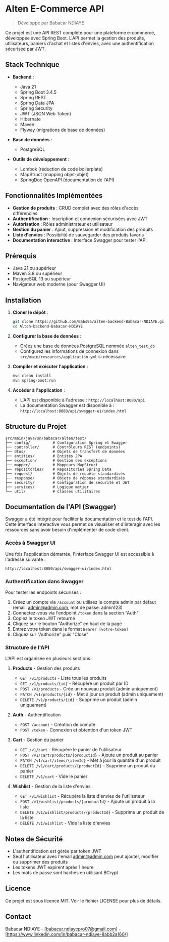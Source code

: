 # Alten E-Commerce API
> Développé par Babacar NDIAYE

Ce projet est une API REST complète pour une plateforme e-commerce, développée avec Spring Boot. L'API permet la gestion des produits, utilisateurs, paniers d'achat et listes d'envies, avec une authentification sécurisée par JWT.

## Stack Technique

* **Backend** :
   * Java 21
   * Spring Boot 3.4.5
   * Spring REST
   * Spring Data JPA
   * Spring Security
   * JWT (JSON Web Token)
   * Hibernate
   * Maven
   * Flyway (migrations de base de données)

* **Base de données** :
   * PostgreSQL

* **Outils de développement** :
   * Lombok (réduction de code boilerplate)
   * MapStruct (mapping objet-objet)
   * SpringDoc OpenAPI (documentation de l'API)

## Fonctionnalités Implémentées

* **Gestion de produits** : CRUD complet avec des rôles d'accès différenciés
* **Authentification** : Inscription et connexion sécurisées avec JWT
* **Autorisation** : Rôles administrateur et utilisateur
* **Gestion du panier** : Ajout, suppression et modification des produits
* **Liste d'envies** : Possibilité de sauvegarder des produits favoris
* **Documentation interactive** : Interface Swagger pour tester l'API

## Prérequis

* Java 21 ou supérieur
* Maven 3.8 ou supérieur
* PostgreSQL 13 ou supérieur
* Navigateur web moderne (pour Swagger UI)

## Installation

1. **Cloner le dépôt** :
   ```bash
   git clone https://github.com/Babs95/alten-backend-Babacar-NDIAYE.git
   cd Alten-backend-Babacar-NDIAYE
   ```

2. **Configurer la base de données** :
   * Créez une base de données PostgreSQL nommée `alten_test_db`
   * Configurez les informations de connexion dans `src/main/resources/application.yml` si nécessaire

3. **Compiler et exécuter l'application** :
   ```bash
   mvn clean install
   mvn spring-boot:run
   ```

4. **Accéder à l'application** :
   * L'API est disponible à l'adresse : `http://localhost:8080/api`
   * La documentation Swagger est disponible à : `http://localhost:8080/api/swagger-ui/index.html`

## Structure du Projet

```
src/main/java/sn/babacar/alten/test/
├── config/          # Configuration Spring et Swagger
├── controller/      # Contrôleurs REST (endpoints)
├── dtos/            # Objets de transfert de données
├── entities/        # Entités JPA
├── exception/       # Gestion des exceptions
├── mapper/          # Mappeurs MapStruct
├── repositories/    # Repositories Spring Data
├── request/         # Objets de requête standardisés
├── response/        # Objets de réponse standardisés
├── security/        # Configuration de sécurité et JWT
├── services/        # Logique métier
└── util/            # Classes utilitaires
```

## Documentation de l'API (Swagger)

Swagger a été intégré pour faciliter la documentation et le test de l'API. Cette interface interactive vous permet de visualiser et d'interagir avec les ressources sans avoir besoin d'implémenter de code client.

### Accès à Swagger UI

Une fois l'application démarrée, l'interface Swagger UI est accessible à l'adresse suivante :
```
http://localhost:8080/api/swagger-ui/index.html
```

### Authentification dans Swagger

Pour tester les endpoints sécurisés :

1. Créez un compte via `/account` ou utilisez le compte admin par défaut (email: admin@admin.com, mot de passe: admin123)
2. Connectez-vous via l'endpoint `/token` dans la section "Auth"
3. Copiez le token JWT retourné
4. Cliquez sur le bouton "Authorize" en haut de la page
5. Entrez votre token dans le format `Bearer [votre-token]`
6. Cliquez sur "Authorize" puis "Close"

### Structure de l'API

L'API est organisée en plusieurs sections :

1. **Products** - Gestion des produits
   * `GET /v1/products` - Liste tous les produits
   * `GET /v1/products/{id}` - Récupère un produit par ID
   * `POST /v1/products` - Crée un nouveau produit (admin uniquement)
   * `PATCH /v1/products/{id}` - Met à jour un produit (admin uniquement)
   * `DELETE /v1/products/{id}` - Supprime un produit (admin uniquement)

2. **Auth** - Authentification
   * `POST /account` - Création de compte
   * `POST /token` - Connexion et obtention d'un token JWT

3. **Cart** - Gestion du panier
   * `GET /v1/cart` - Récupère le panier de l'utilisateur
   * `POST /v1/cart/products/{productId}` - Ajoute un produit au panier
   * `PATCH /v1/cart/items/{itemId}` - Met à jour la quantité d'un produit
   * `DELETE /v1/cart/products/{productId}` - Supprime un produit du panier
   * `DELETE /v1/cart` - Vide le panier

4. **Wishlist** - Gestion de la liste d'envies
   * `GET /v1/wishlist` - Récupère la liste d'envies de l'utilisateur
   * `POST /v1/wishlist/products/{productId}` - Ajoute un produit à la liste
   * `DELETE /v1/wishlist/products/{productId}` - Supprime un produit de la liste
   * `DELETE /v1/wishlist` - Vide la liste d'envies

## Notes de Sécurité

* L'authentification est gérée par token JWT
* Seul l'utilisateur avec l'email admin@admin.com peut ajouter, modifier ou supprimer des produits
* Les tokens JWT expirent après 1 heure
* Les mots de passe sont hachés en utilisant BCrypt

## Licence

Ce projet est sous licence MIT. Voir le fichier LICENSE pour plus de détails.

## Contact

Babacar NDIAYE - [babacar.ndiayepro07@gmail.com] - [https://www.linkedin.com/in/babacar-ndiaye-8abb2a160/]